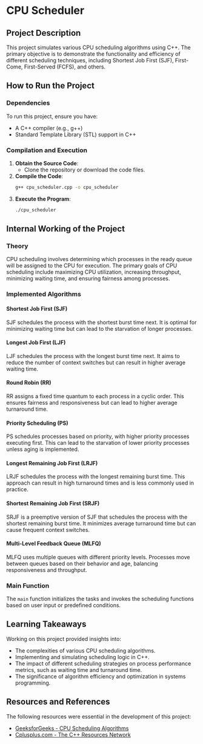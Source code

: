 # CPU Scheduler

## Project Description

This project simulates various CPU scheduling algorithms using C++. The primary objective is to demonstrate the functionality and efficiency of different scheduling techniques, including Shortest Job First (SJF), First-Come, First-Served (FCFS), and others.

## How to Run the Project

### Dependencies
To run this project, ensure you have:
- A C++ compiler (e.g., g++)
- Standard Template Library (STL) support in C++

### Compilation and Execution
1. **Obtain the Source Code**:
    - Clone the repository or download the code files.
2. **Compile the Code**:
    ```sh
    g++ cpu_scheduler.cpp -o cpu_scheduler
    ```
3. **Execute the Program**:
    ```sh
    ./cpu_scheduler
    ```

## Internal Working of the Project

### Theory
CPU scheduling involves determining which processes in the ready queue will be assigned to the CPU for execution. The primary goals of CPU scheduling include maximizing CPU utilization, increasing throughput, minimizing waiting time, and ensuring fairness among processes.

### Implemented Algorithms

#### Shortest Job First (SJF)
SJF schedules the process with the shortest burst time next. It is optimal for minimizing waiting time but can lead to the starvation of longer processes.

#### Longest Job First (LJF)
LJF schedules the process with the longest burst time next. It aims to reduce the number of context switches but can result in higher average waiting time.

#### Round Robin (RR)
RR assigns a fixed time quantum to each process in a cyclic order. This ensures fairness and responsiveness but can lead to higher average turnaround time.

#### Priority Scheduling (PS)
PS schedules processes based on priority, with higher priority processes executing first. This can lead to the starvation of lower priority processes unless aging is implemented.

#### Longest Remaining Job First (LRJF)
LRJF schedules the process with the longest remaining burst time. This approach can result in high turnaround times and is less commonly used in practice.

#### Shortest Remaining Job First (SRJF)
SRJF is a preemptive version of SJF that schedules the process with the shortest remaining burst time. It minimizes average turnaround time but can cause frequent context switches.

#### Multi-Level Feedback Queue (MLFQ)
MLFQ uses multiple queues with different priority levels. Processes move between queues based on their behavior and age, balancing responsiveness and throughput.

### Main Function
The `main` function initializes the tasks and invokes the scheduling functions based on user input or predefined conditions.

## Learning Takeaways

Working on this project provided insights into:
- The complexities of various CPU scheduling algorithms.
- Implementing and simulating scheduling logic in C++.
- The impact of different scheduling strategies on process performance metrics, such as waiting time and turnaround time.
- The significance of algorithm efficiency and optimization in systems programming.

## Resources and References

The following resources were essential in the development of this project:
- [GeeksforGeeks - CPU Scheduling Algorithms](https://www.geeksforgeeks.org/cpu-scheduling-in-operating-systems/)
- [Cplusplus.com - The C++ Resources Network](http://www.cplusplus.com/)
